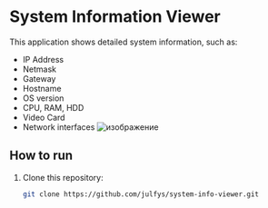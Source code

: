 # System Information Viewer

This application shows detailed system information, such as:

- IP Address
- Netmask
- Gateway
- Hostname
- OS version
- CPU, RAM, HDD
- Video Card
- Network interfaces
![изображение](https://github.com/user-attachments/assets/527ab87c-14c9-4236-947f-4aac4b1f63d7)

## How to run

1. Clone this repository:
   ```bash
   git clone https://github.com/julfys/system-info-viewer.git
